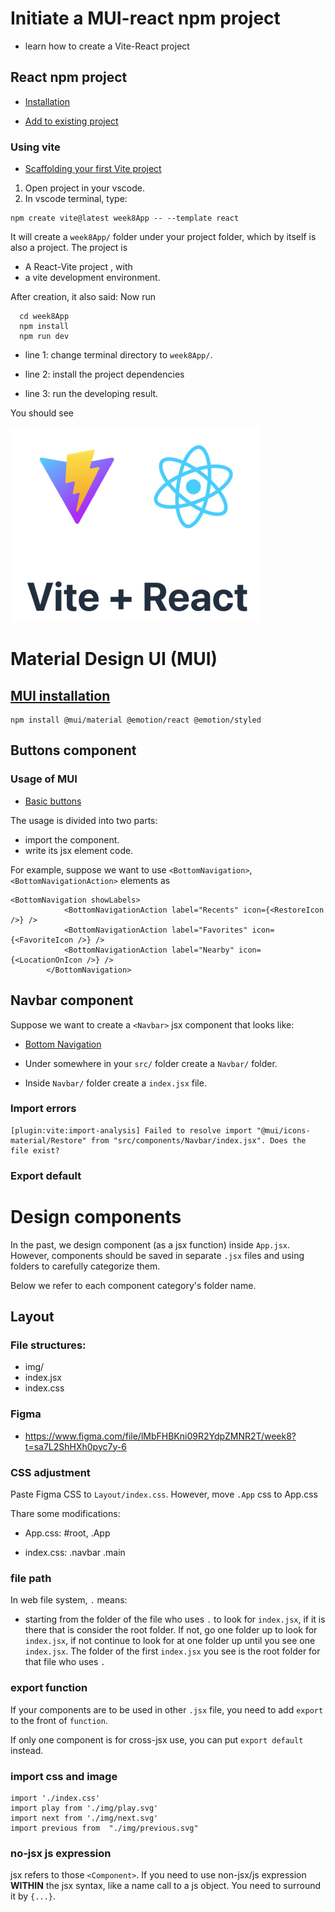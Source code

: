 
# Initiate a MUI-react npm project

  * learn how to create a Vite-React project


## React npm project

  * [Installation](https://react.dev/learn/installation)

  * [Add to existing project](https://react.dev/learn/add-react-to-an-existing-project#using-react-for-a-part-of-your-existing-page)

### Using vite 

  * [Scaffolding your first Vite project](https://vitejs.dev/guide/#scaffolding-your-first-vite-project)

  1. Open project in your vscode. 
  2. In vscode terminal, type:  
```
npm create vite@latest week8App -- --template react
```

It will create a `week8App/` folder under your project folder, which by itself is also a project. The project is

  * A React-Vite project , with
  * a vite development environment.

After creation, it also said: Now run

```
  cd week8App
  npm install
  npm run dev
```

  * line 1: change terminal directory to `week8App/`.

  * line 2: install the project dependencies

  * line 3: run the developing result.

You should see

![react-vite result](images/vite-react.png)

# Material Design UI (MUI)

## [MUI installation](https://mui.com/material-ui/getting-started/installation/)

```
npm install @mui/material @emotion/react @emotion/styled
```

## Buttons component

### Usage of MUI

  * [Basic buttons](https://mui.com/material-ui/react-button/)

The usage is divided into two parts:

  * import the component.
  * write its jsx element code.

For example, suppose we want to use `<BottomNavigation>`, `<BottomNavigationAction>` elements as
```
<BottomNavigation showLabels>
            <BottomNavigationAction label="Recents" icon={<RestoreIcon />} />
            <BottomNavigationAction label="Favorites" icon={<FavoriteIcon />} />
            <BottomNavigationAction label="Nearby" icon={<LocationOnIcon />} />
        </BottomNavigation>

```


## Navbar component

Suppose we want to create a `<Navbar>` jsx component that looks like:

  * [Bottom Navigation](https://mui.com/material-ui/react-bottom-navigation/#bottom-navigation)

  * Under somewhere in your `src/` folder create a `Navbar/` folder.
  * Inside `Navbar/` folder create a `index.jsx` file.

### Import errors

```
[plugin:vite:import-analysis] Failed to resolve import "@mui/icons-material/Restore" from "src/components/Navbar/index.jsx". Does the file exist?
```


### Export default

# Design components

In the past, we design component (as a jsx function) inside `App.jsx`. However, components should be saved in separate `.jsx` files and using folders to carefully categorize them. 

Below we refer to each component category's folder name.

## Layout

### File structures:

  * img/
  * index.jsx
  * index.css

### Figma

  * <https://www.figma.com/file/lMbFHBKni09R2YdpZMNR2T/week8?t=sa7L2ShHXh0pyc7y-6>

### CSS adjustment

Paste Figma CSS to `Layout/index.css`. However, move `.App`  css to App.css

Thare some modifications:

  * App.css: #root, .App

  * index.css: .navbar .main 

### file path

In web file system, `.` means:

  * starting from the folder of the file who uses `.` to look for `index.jsx`, if it is there that is consider the root folder. If not, go one folder up to look for `index.jsx`, if not continue to look for at one folder up until you see one `index.jsx`. The folder of the first `index.jsx` you see is the root folder for that file who uses `.`


### export function

If your components are to be used in other `.jsx` file, you need to add `export` to the front of `function`. 

If only one component is for cross-jsx use, you can put `export default` instead.

### import css and image

```
import './index.css'
import play from './img/play.svg'
import next from './img/next.svg'
import previous from  "./img/previous.svg"
```

### no-jsx js expression

jsx refers to those `<Component>`. If you need to use non-jsx/js expression **WITHIN** the jsx syntax, like a name call to a js object. You need to surround it by `{...}`.